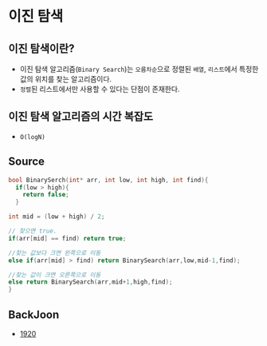 # 이진 탐색

## 이진 탐색이란?

- 이진 탐색 알고리즘(`Binary Search`)는 `오름차순`으로 정렬된 `배열`, `리스트`에서 특정한 값의 위치를 찾는 알고리즘이다.
- `정렬`된 리스트에서만 사용할 수 있다는 단점이 존재한다.

## 이진 탐색 알고리즘의 시간 복잡도

- `O(logN)`

## Source

```c++
bool BinarySerch(int* arr, int low, int high, int find){
  if(low > high){
    return false;
  }

int mid = (low + high) / 2;

// 찾으면 true.
if(arr[mid] == find) return true;

//찾는 값보다 크면 왼쪽으로 이동
else if(arr[mid] > find) return BinarySearch(arr,low,mid-1,find);

//찾는 값이 크면 오른쪽으로 이동
else return BinarySearch(arr,mid+1,high,find);
}

```

## BackJoon

- [1920](!http://boj.kr/990b6137d94c4d399deb31f9a7022599)
